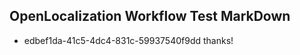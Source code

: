 ## OpenLocalization Workflow Test MarkDown
* edbef1da-41c5-4dc4-831c-59937540f9dd thanks!

<!--HONumber=Aug16_HO5-->


